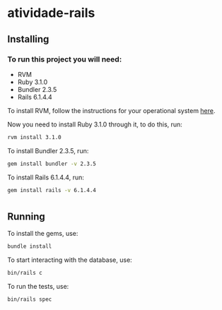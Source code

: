 # atividade-rails

## Installing

### To run this project you will need:

- RVM
- Ruby 3.1.0
- Bundler 2.3.5
- Rails 6.1.4.4

To install RVM, follow the instructions for your operational system [here](https://rvm.io/rvm/install).

Now you need to install Ruby 3.1.0 through it, to do this, run:
```bash
rvm install 3.1.0
```

To install Bundler 2.3.5, run:
```bash
gem install bundler -v 2.3.5
```

To install Rails 6.1.4.4, run:
```bash
gem install rails -v 6.1.4.4
```
#

## Running

To install the gems, use: 
```bash
bundle install
```

To start interacting with the database, use: 
```bash
bin/rails c
```

To run the tests, use: 
```bash
bin/rails spec
```
